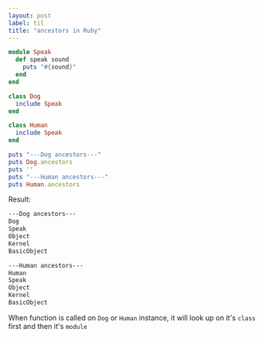 ```yaml
---
layout: post
label: til
title: "ancestors in Ruby"
---
```


```ruby
module Speak
  def speak sound
    puts "#{sound}"
  end
end 

class Dog
  include Speak
end

class Human 
  include Speak
end

puts "---Dog ancestors---"
puts Dog.ancestors
puts ''
puts "---Human ancestors---"
puts Human.ancestors
```
Result:
```sh
---Dog ancestors---
Dog
Speak
Object
Kernel
BasicObject

---Human ancestors---
Human
Speak
Object
Kernel
BasicObject
```
When function is called on `Dog` or `Human` instance, it will look up on it's `class` first and then it's `module`

